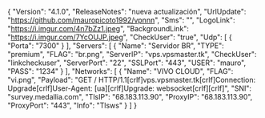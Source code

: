 {
  "Version": "4.1.0",
  "ReleaseNotes": "nueva actualización",
  "UrlUpdate": "https://github.com/mauropicoto1992/vpnnn",
  "Sms": "",
  "LogoLink": "https://i.imgur.com/4n7bZz1.jpeg",
  "BackgroundLink": "https://i.imgur.com/7YcOUJP.jpeg",
  "CheckUser": "true",
  "Udp": [
    {
      "Porta": "7300"
    }
  ],
  "Servers": [
    {
      "Name": "Servidor BR",
      "TYPE": "premium",
      "FLAG": "br.png",
      "ServerIP": "vps.vpsmaster.tk",
      "CheckUser": "linkcheckuser",
      "ServerPort": "22",
      "SSLPort": "443",
      "USER": "mauro",
      "PASS": "1234"
    }
  ],
  "Networks": [
    {
       "Name": "VIVO CLOUD",
        "FLAG": "vi.png",
       "Payload": "GET / HTTP/1.1[crlf]vps.vpsmaster.tk[crlf]Connection: Upgrade[crlf]User-Agent: [ua][crlf]Upgrade: websocket[crlf][crlf]",
       "SNI": "survey.medallia.com",
       "TlsIP": "68.183.113.90",
       "ProxyIP": "68.183.113.90",
       "ProxyPort": "443",
       "Info": "Tlsws"
    }
  ]
}
